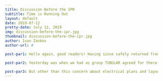 ```yaml
---
title: Discussion Before the IPR
subtitle: Time is Running Out
layout: default
date: 2019-07-12
pretty-date: July 12, 2019
img: discussion-before-the-ipr.jpg
thumbnail: discussion-before-the-ipr.jpg
author: Ivan Zankov
author-url: #

post-par1: Hello again, good readers! Having since safely returned from Sardinia, I am back on the grid. Let’s see what has happened recently…

post-par2: Yesterday was when we had as group TUBULAR agreed for there to be an appointment with our mentors - and boy oh boy could it not have come soon enough! To summarise, we are missing the PCB we ordered, as it still has not arrived, while much of the continued work in Team Electrical depends on the knowledge of exactly how this product will fit into the experiment (in a figurative and in a physical sense). The electrical schematics are what are primarily thrown into jeopardy by this - that is, if they are to be submitted within the newly-assigned deadline. The schematics can, however still be done with a rough estimation of the PCB in mind, as the big picture is going to be far more important once the presentation is upon my fellows still up in Kiruna. That’s the other thing by the way - the idea behind this talk was that it would primarily circle around those of us not currently part of the active building process - so each one of us that attended to report our team’s progress was calling from a different room in a different country!

post-par3: But other than this concern about electrical plans and layouts, the other divisions are still managing to hold out without too much lag, so the deadlines should be met. As a collective group, I think we can really pull this off!
---
```

